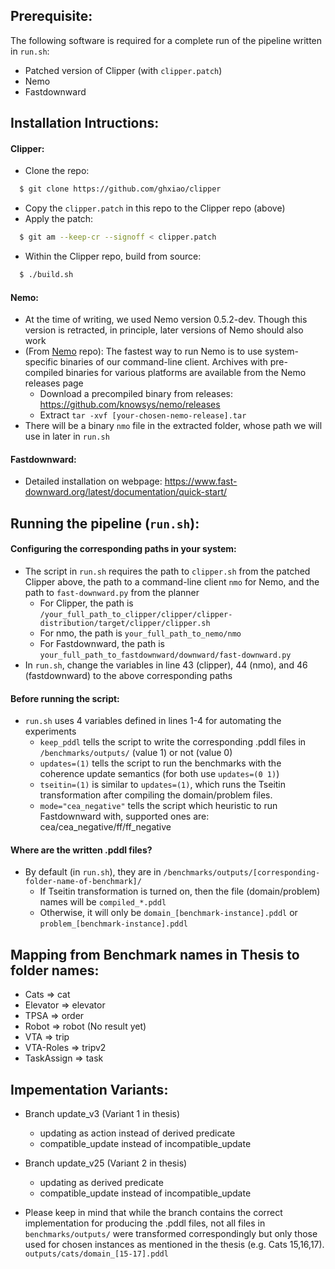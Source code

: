 ## Prerequisite:

The following software is required for a complete run of the pipeline written in `run.sh`:
- Patched version of Clipper (with `clipper.patch`) 
- Nemo
- Fastdownward

## Installation Intructions:
#### Clipper:
* Clone the repo:
```sh
  $ git clone https://github.com/ghxiao/clipper
``` 
* Copy the `clipper.patch` in this repo to the Clipper repo (above)
* Apply the patch:
```sh
  $ git am --keep-cr --signoff < clipper.patch
```
* Within the Clipper repo, build from source:
```sh
  $ ./build.sh
```

#### Nemo:
* At the time of writing, we used Nemo version 0.5.2-dev. Though this version is retracted, in principle, later versions of Nemo should also work
* (From [Nemo](https://github.com/knowsys/nemo]) repo): The fastest way to run Nemo is to use system-specific binaries of our command-line client. Archives with pre-compiled binaries for various platforms are available from the Nemo releases page
  - Download a precompiled binary from releases: https://github.com/knowsys/nemo/releases
  - Extract `tar -xvf [your-chosen-nemo-release].tar`
* There will be a binary `nmo` file in the extracted folder, whose path we will use in later in `run.sh` 

#### Fastdownward:
* Detailed installation on webpage: https://www.fast-downward.org/latest/documentation/quick-start/


## Running the pipeline (`run.sh`):

#### Configuring the corresponding paths in your system:
* The script in `run.sh` requires the path to `clipper.sh` from the patched Clipper above, the path to a command-line client `nmo` for Nemo, and the path to `fast-downward.py` from the planner
  * For Clipper, the path is `/your_full_path_to_clipper/clipper/clipper-distribution/target/clipper/clipper.sh`
  * For nmo, the path is `your_full_path_to_nemo/nmo`
  * For Fastdownward, the path is `your_full_path_to_fastdownward/downward/fast-downward.py`
* In `run.sh`, change the variables in line 43 (clipper), 44 (nmo), and 46 (fastdownward) to the above corresponding paths 

#### Before running the script:
* `run.sh` uses 4 variables defined in lines 1-4 for automating the experiments
  * `keep_pddl` tells the script to write the corresponding .pddl files in `/benchmarks/outputs/` (value 1) or not (value 0)
  * `updates=(1)` tells the script to run the benchmarks with the coherence update semantics (for both use `updates=(0 1)`)
  * `tseitin=(1)` is similar to `updates=(1)`, which runs the Tseitin transformation after compiling the domain/problem files.
  * `mode="cea_negative"` tells the script which heuristic to run Fastdownward with, supported ones are: cea/cea_negative/ff/ff_negative

#### Where are the written .pddl files?
* By default (in `run.sh`), they are in `/benchmarks/outputs/[corresponding-folder-name-of-benchmark]/`
  * If Tseitin transformation is turned on, then the file (domain/problem) names will be `compiled_*.pddl`
  * Otherwise, it will only be `domain_[benchmark-instance].pddl` or `problem_[benchmark-instance].pddl`

## Mapping from Benchmark names in Thesis to folder names:

* Cats => cat
* Elevator => elevator
* TPSA => order
* Robot => robot (No result yet)
* VTA => trip
* VTA-Roles => tripv2
* TaskAssign => task

## Impementation Variants:

* Branch update_v3 (Variant 1 in thesis)
  * updating as action instead of derived predicate
  * compatible_update instead of incompatible_update

* Branch update_v25 (Variant 2 in thesis)
  * updating as derived predicate
  * compatible_update instead of incompatible_update

* Please keep in mind that while the branch contains the correct implementation for producing the .pddl files, not all files in `benchmarks/outputs/` were transformed correspondingly but only those used for chosen instances as mentioned in the thesis (e.g. Cats 15,16,17). `outputs/cats/domain_[15-17].pddl` 
